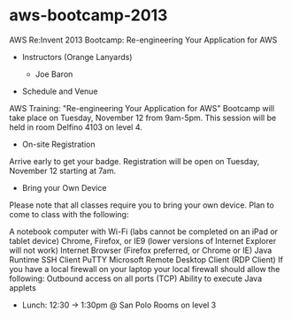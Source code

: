 aws-bootcamp-2013
=================

AWS Re:Invent 2013 Bootcamp: Re-engineering Your Application for AWS

* Instructors (Orange Lanyards)
    - Joe Baron

* Schedule and Venue

AWS Training: "Re-engineering Your Application for AWS" Bootcamp will take place on Tuesday, November 12 from 9am-5pm. This session will be held in room Delfino 4103 on level 4.

* On-site Registration

Arrive early to get your badge. Registration will be open on Tuesday, November 12 starting at 7am.

* Bring your Own Device  

Please note that all classes require you to bring your own device. Plan to come to class with the following:

A notebook computer with Wi-Fi (labs cannot be completed on an iPad or tablet device)
Chrome, Firefox, or IE9 (lower versions of Internet Explorer will not work)
Internet Browser (Firefox preferred, or Chrome or IE)
Java Runtime
SSH Client
PuTTY
Microsoft Remote Desktop Client (RDP Client)
If you have a local firewall on your laptop your local firewall should allow the following:
Outbound access on all ports (TCP)
Ability to execute Java applets


* Lunch: 12:30 -> 1:30pm @ San Polo Rooms on level 3
